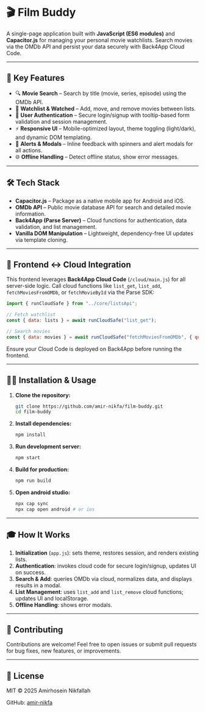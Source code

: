 # 🎬 Film Buddy

A single-page application built with **JavaScript (ES6 modules)** and **Capacitor.js** for managing your personal movie watchlists. Search movies via the OMDb API and persist your data securely with Back4App Cloud Code.

---

## 🚀 Key Features

* 🔍 **Movie Search** – Search by title (movie, series, episode) using the OMDb API.
* 📖 **Watchlist & Watched** – Add, move, and remove movies between lists.
* 🔐 **User Authentication** – Secure login/signup with tooltip-based form validation and session management.
* ⚡ **Responsive UI** – Mobile-optimized layout, theme toggling (light/dark), and dynamic DOM templating.
* 🔔 **Alerts & Modals** – Inline feedback with spinners and alert modals for all actions.
* 🌐 **Offline Handling** – Detect offline status, show error messages.

---

## 🛠 Tech Stack

* **Capacitor.js** – Package as a native mobile app for Android and iOS.
* **OMDb API** – Public movie database API for search and detailed movie information.
* **Back4App (Parse Server)** – Cloud functions for authentication, data validation, and list management.
* **Vanilla DOM Manipulation** – Lightweight, dependency-free UI updates via template cloning.

---

## 🔗 Frontend ↔ Cloud Integration

This frontend leverages **Back4App Cloud Code** (`/cloud/main.js`) for all server-side logic.
Call cloud functions like `list_get`, `list_add`, `fetchMoviesFromOMDb`, or `fetchMovieById` via the Parse SDK:

```js
import { runCloudSafe } from "../core/listsApi";

// Fetch watchlist
const { data: lists } = await runCloudSafe("list_get");

// Search movies
const { data: movies } = await runCloudSafe("fetchMoviesFromOMDb", { query: "Inception" });
```

Ensure your Cloud Code is deployed on Back4App before running the frontend.

---

## 🚶‍♂️ Installation & Usage

1. **Clone the repository:**

   ```bash
   git clone https://github.com/amir-nikfa/film-buddy.git
   cd film-buddy
   ```
2. **Install dependencies:**

   ```bash
   npm install
   ```
3. **Run development server:**

   ```bash
   npm start
   ```
4. **Build for production:**

   ```bash
   npm run build
   ```
5. **Open android studio:**

   ```bash
   npx cap sync
   npx cap open android # or ios
   ```

---

## 🎓 How It Works

1. **Initialization** (`app.js`): sets theme, restores session, and renders existing lists.
2. **Authentication**: invokes cloud code for secure login/signup, updates UI on success.
3. **Search & Add**: queries OMDb via cloud, normalizes data, and displays results in a modal.
4. **List Management**: uses `list_add` and `list_remove` cloud functions; updates UI and localStorage.
5. **Offline Handling**: shows error modals.

---

## 🤝 Contributing

Contributions are welcome! Feel free to open issues or submit pull requests for bug fixes, new features, or improvements.

---

## 📄 License

MIT © 2025 Amirhosein Nikfallah

GitHub: [amir-nikfa](https://github.com/amir-nikfa)
